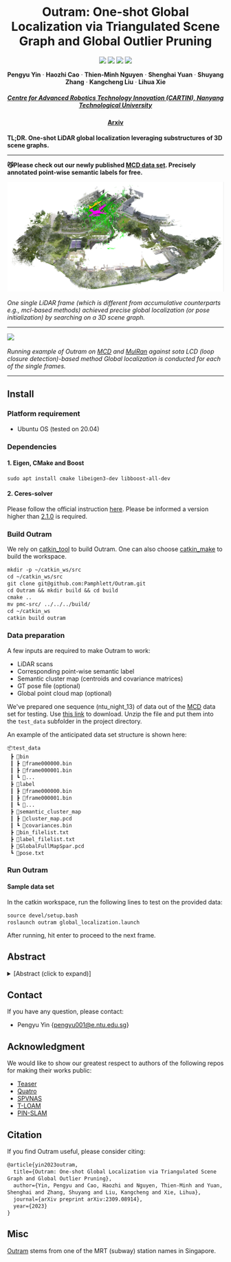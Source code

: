 <p align="center">

  <h1 align="center">Outram: One-shot Global Localization via Triangulated Scene Graph and Global Outlier Pruning</h1>

  <p align="center">
    <a href="https://github.com/Pamphlett/Outram?tab=readme-ov-file#run-outram"><img src="https://img.shields.io/badge/-c++-blue?logo=c%2B%2B&style=flat-square" /></a>
    <a href="https://github.com/Pamphlett/Outram?tab=readme-ov-file#install"><img src="https://img.shields.io/badge/Linux-FCC624?logo=linux&logoColor=black" /></a>
    <a href="https://arxiv.org/pdf/2309.08914.pdf"><img src="https://img.shields.io/badge/Paper-pdf-<COLOR>.svg?style=flat-square" /></a>
    <a href="https://www.apache.org/licenses/LICENSE-2.0.txt"><img src="https://img.shields.io/badge/License-Apache 2.0-red.svg?style=flat-square" /></a>
  </p>
  
  <p align="center">
    <strong>Pengyu Yin</strong>
    ·
    <strong>Haozhi Cao</strong>
    ·
    <strong>Thien-Minh Nguyen</strong>
    ·
    <strong>Shenghai Yuan</strong>
    ·
    <strong>Shuyang Zhang</strong>
    ·
    <strong>Kangcheng Liu</strong>
    ·
    <strong>Lihua Xie</strong>
    
  </p>
  <h5 align="center"><a href = "https://www.ntu.edu.sg/cartin"><strong>Centre for Advanced Robotics Technology Innovation (CARTIN), Nanyang Technological University</strong></a></h5>
  <h4 align="center"><a href="https://arxiv.org/pdf/2309.08914.pdf">Arxiv</a></h4>
  <div align="center"></div>
</p>

**TL;DR. One-shot LiDAR global localization leveraging substructures of 3D scene graphs.**

---

**:smirk_cat:Please check out our newly published [MCD data set](https://mcdviral.github.io/). Precisely annotated point-wise semantic labels for free.**

![](./static/outram_teaser.png)

*One single LiDAR frame (which is different from accumulative counterparts e.g., mcl-based methods) achieved precise global localization (or pose initialization) by searching on a 3D scene graph.*

---

![](./static/ICRA24_1108_VI_i.gif)

*Running example of Outram on [MCD](https://mcdviral.github.io/) and [MulRan](https://sites.google.com/view/mulran-pr/dataset) against sota LCD (loop closure detection)-based method Global localization is conducted for each of the single frames.* 

---

## Install

### Platform requirement
* Ubuntu OS (tested on 20.04)

### Dependencies

#### 1. Eigen, CMake and Boost
```
sudo apt install cmake libeigen3-dev libboost-all-dev
```

#### 2. Ceres-solver
Please follow the official instruction [here](http://ceres-solver.org/installation.html). Please be informed a version higher than [2.1.0](https://github.com/ceres-solver/ceres-solver/releases/tag/2.1.0) is required.

### Build Outram
We rely on [catkin_tool](https://catkin-tools.readthedocs.io/en/latest/) to build Outram. One can also choose [catkin_make](https://wiki.ros.org/catkin/commands/catkin_make) to build the workspace.
```
mkdir -p ~/catkin_ws/src
cd ~/catkin_ws/src
git clone git@github.com:Pamphlett/Outram.git
cd Outram && mkdir build && cd build
cmake ..
mv pmc-src/ ../../../build/
cd ~/catkin_ws
catkin build outram
``` 

### Data preparation
A few inputs are required to make Outram to work:
* LiDAR scans
* Corresponding point-wise semantic label
* Semantic cluster map (centroids and covariance matrices)
* GT pose file (optional)
* Global point cloud map (optional)

We've prepared one sequence (ntu_night_13) of data out of the [MCD](https://mcdviral.github.io/) data set for testing. Use [this link](https://drive.google.com/file/d/1lDZZvgV0ZGQkLYVSw7MfgM2eFwg_ico-/view?usp=drive_link) to download. Unzip the file and put them into the ```test_data``` subfolder in the project directory. 

An example of the anticipated data set structure is shown here:

```
📦test_data
 ┣ 📂bin
 ┃ ┣ 📜frame000000.bin
 ┃ ┣ 📜frame000001.bin
 ┃ ┗ 📜...
 ┣ 📂label
 ┃ ┣ 📜frame000000.bin
 ┃ ┣ 📜frame000001.bin
 ┃ ┗ 📜...
 ┣ 📂semantic_cluster_map
 ┃ ┣ 📜cluster_map.pcd
 ┃ ┗ 📜covariances.bin
 ┣ 📜bin_filelist.txt
 ┣ 📜label_filelist.txt
 ┣ 📜GlobalFullMapSpar.pcd
 ┗ 📜pose.txt
```

### Run Outram

#### Sample data set

In the catkin workspace, run the following lines to test on the provided data:

```
source devel/setup.bash
roslaunch outram global_localization.launch
```

After running, hit enter to proceed to the next frame.

<!-- #### Other/self-collected data set -->

## Abstract

<details>
  <summary>[Abstract (click to expand)]</summary>
One-shot LiDAR localization refers to the ability to estimate the robot pose from one single point cloud, which yields significant advantages in initialization and relocalization processes. 
In the point cloud domain, the topic has been extensively studied as a global descriptor retrieval (i.e., loop closure detection) and pose refinement (i.e., point cloud registration) problem both in isolation or combined. However, few have explicitly considered the relationship between candidate retrieval and correspondence generation in pose estimation, leaving them brittle to substructure ambiguities. 
To this end, we propose a hierarchical one-shot localization algorithm called Outram that leverages substructures of 3D scene graphs for locally consistent correspondence searching and global substructure-wise outlier pruning. Such a hierarchical process couples the feature retrieval and the correspondence extraction to resolve the substructure ambiguities by conducting a local-to-global consistency refinement. We demonstrate the capability of Outram in a variety of scenarios in multiple large-scale outdoor datasets.
</details>

## Contact
If you have any question, please contact:

- Pengyu Yin {[pengyu001@e.ntu.edu.sg]()}

## Acknowledgment
We would like to show our greatest respect to authors of the following repos for making their works public:
* [Teaser](https://github.com/MIT-SPARK/TEASER-plusplus) 
* [Quatro](https://github.com/url-kaist/Quatro)
* [SPVNAS](https://github.com/mit-han-lab/spvnas)
* [T-LOAM](https://github.com/zpw6106/tloam)
* [PIN-SLAM](https://github.com/PRBonn/PIN_SLAM)

## Citation
If you find Outram useful, please consider citing:
```
@article{yin2023outram,
  title={Outram: One-shot Global Localization via Triangulated Scene Graph and Global Outlier Pruning},
  author={Yin, Pengyu and Cao, Haozhi and Nguyen, Thien-Minh and Yuan, Shenghai and Zhang, Shuyang and Liu, Kangcheng and Xie, Lihua},
  journal={arXiv preprint arXiv:2309.08914},
  year={2023}
}
```

## Misc
[Outram](https://en.wikipedia.org/wiki/Outram_Park_MRT_station) stems from one of the MRT (subway) station names in Singapore.
